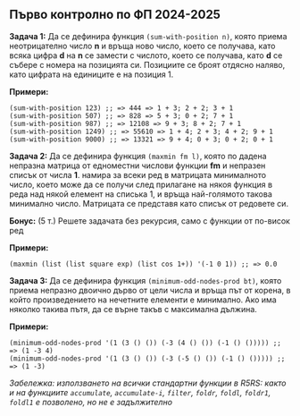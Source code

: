 ## Първо контролно по ФП 2024-2025

**Задача 1:** Да се дефинира функция `(sum-with-position n)`, която приема неотрицателно число **n** и връща ново число, което се получава, като всяка цифра **d** на **n** се замести с числото, което се получава, като **d** се събере с номера на позицията си. Позициите се броят отдясно наляво, като цифрата на единиците е на позиция 1.

**Примери:**

```racket
(sum-with-position 123) ;; => 444 => 1 + 3; 2 + 2; 3 + 1
(sum-with-position 507) ;; => 828 => 5 + 3; 0 + 2; 7 + 1
(sum-with-position 987) ;; => 12108 => 9 + 3; 8 + 2; 7 + 1
(sum-with-position 1249) ;; => 55610 => 1 + 4; 2 + 3; 4 + 2; 9 + 1
(sum-with-position 9000) ;; => 13321 => 9 + 4; 0 + 3; 0 + 2; 0 + 1
```

**Задача 2:** Да се дефинира функция `(maxmin fm l)`, която по дадена непразна матрица от едноместни числови функции **fm** и непразен списък от числа **1**. намира за всеки ред в матрицата минималното число, което може да се получи след прилагане на някоя функция в реда над някой елемент на списька 1, и връща най-голямото такова минимално число. Матрицата се представя като списък от редовете си.

**Бонус:** (5 т.) Решете задачата без рекурсия, само с функции от по-висок ред

**Примери:**

```racket
(maxmin (list (list square exp) (list cos 1+)) '(-1 0 1)) ;; => 0.0
```

**Задача 3:** Да се дефинира функция `(minimum-odd-nodes-prod bt)`, която приема непразно двоично дърво от цели числа и връща път от корена, в който произведението на нечетните елементи е минимално. Ако има няколко такива пътя, да се върне такъв с максимална дължина.

**Примери:**

```racket
(minimum-odd-nodes-prod '(1 (3 () ()) (-3 (4 () ()) (-1 () ())))) ;; => (1 -3 4)
(minimum-odd-nodes-prod '(1 (3 () ()) (-3 (-5 () ()) (-1 () ())))) ;; => (1 -3)
```

*Забележка: използването на всички стандартни функции в R5RS: както и на функциите `accumulate`, `accumulate-i`, `filter`, `foldr`, `foldl`, `foldr1`, `foldl1` е позволено, но не е задължително*
